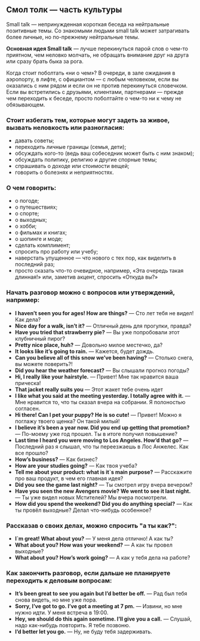 ## Смол толк — часть культуры

Small talk — непринужденная короткая беседа на нейтральные позитивные темы. 
Со знакомыми людьми small talk может затрагивать более личные,
но по-прежнему нейтральные темы. 

**Основная идея Small talk** — лучше перекинуться парой слов о чем-то приятном, чем неловко молчать, не обращать
внимание друг на друга или сразу брать быка за рога.

Когда стоит поболтать «ни о чем»? В очереди, в зале ожидания в аэропорту, в лифте, с официантом — с любым человеком, 
если вы оказались с ним рядом и если он не против перекинуться словечком.
Если вы встретились с друзьями, клиентами, партнерами — прежде чем переходить к беседе, просто поболтайте о чем-то ни к чему не обязывающем.

### Стоит избегать тем, которые могут задеть за живое, вызвать неловкость или разногласия:
* давать советы;
* переходить личные границы (семья, дети);
* обсуждать кого-то (ведь ваш собеседник может быть с ним знаком);
* обсуждать политику, религию и другие спорные темы;
* спрашивать о доходе или стоимости вещей;
* говорить о болезнях и неприятностях.

### О чем говорить:
* о погоде;
* о путешествиях;
* о спорте;
* о выходных;
* о хобби;
* о фильмах и книгах;
* о шопинге и моде;
* сделать комплимент;
* спросить про работу или учебу;
* наверстать упущенное — что нового с тех пор, как виделить в последний раз;
* просто сказать что-то очевидное, например, «Эта очередь такая длинная!» или, заметив акцент, спросить «Откуда вы?»

### Начать разговор можно с вопросов или утверждений, например:

* **I haven’t seen you for ages! How are things?** — Сто лет тебя не видел! Как дела? 
* **Nice day for a walk, isn’t it?** — Отличный день для прогулки, правда?
* **Have you tried that strawberry pie?** — Вы уже попробовали этот клубничный пирог?
* **Pretty nice place, huh?** — Довольно милое местечко, да?
* **It looks like it’s going to rain.** — Кажется, будет дождь.
* **Can you believe all of this snow we’ve been having?** — Столько снега, вы можете поверить?!
* **Did you hear the weather forecast?** — Вы слышали прогноз погоды?
* **Hi, I really like your hairstyle.** — Привет! Мне так нравится ваша прическа!
* **That jacket really suits you** — Этот жакет тебе очень идет
* **I like what you said at the meeting yesterday. I totally agree with it.** — Мне нравится то, что ты сказал вчера на собрании. Я полоностью согласен.
* **Hi there! Can I pet your puppy? He is so cute!** — Привет! Можно я поглажу твоего щенка? Он такой милый!
* **I believe it’s been a year now. Did you end up getting that promotion?** — По-моему уже год прошел. Ты в итоге получил повышение?
* **Last time I heard you were moving to Los Angeles. How’d that go?** — Последний раз я слышал, что ты переезжаешь в Лос Анжелес. Как все прошло?
* **How’s business?** — Как бизнес?
* **How are your studies going?** — Как твоя учеба?
* **Tell me about your product: what is it`s main purpose?** — Расскажите про ваш продукт, в чем его главная идея?
* **Did you see the game last night?** — Ты смотрел игру вчера вечером?
* **Have you seen the new Avengers movie? We went to see it last night.** — Ты уже видел новых Мстителей? Мы вчера посмотрели.
* **How did you spend the weekend? Did you do anything special?** — Как ты провёл выходные? Делал что-нибудь особенное?

### Рассказав о своих делах, можно спросить "а ты как?":

* **I`m great! What about you?** — У меня дела отлично! А как ты?
* **What about you? How was your weekend?** — А как ты провел выходные?
* **What about you? How’s work going?** — А как у тебя дела на работе?

### Как закончить разговор, если дальше не планируете переходить к деловым вопросам:

* **It’s been great to see you again but I’d better be off.** — Рад был тебя снова видеть, но мне уже пора.
* **Sorry, I’ve got to go. I’ve got a meeting at 7 pm.** — Извини, но мне нужно идти. У меня встреча в 19:00.
* **Hey, we should do this again sometime. I’ll give you a call.** — Слушай, надо как-нибудь повторить. Я тебе позвоню.
* **I’d better let you go.** — Ну, не буду тебя задерживать.